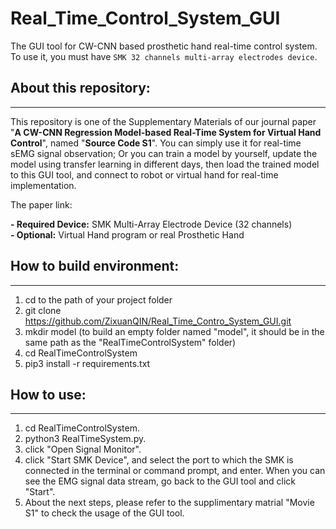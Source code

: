 # Real_Time_Control_System_GUI
The GUI tool for CW-CNN based prosthetic hand real-time control system.   
To use it, you must have `SMK 32 channels multi-array electrodes device`.  

## About this repository:
-------------------------
This repository is one of the Supplementary Materials of our journal paper "**A CW-CNN Regression Model-based Real-Time System for Virtual Hand Control**", named "**Source Code S1**". You can simply use it for real-time sEMG signal observation; Or you can train a model by yourself, update the model using transfer learning in different days, then load the trained model to this GUI tool, and connect to robot or virtual hand for real-time implementation.  

The paper link:  

**- Required Device:** SMK Multi-Array Electrode Device (32 channels)  
**- Optional:** Virtual Hand program or real Prosthetic Hand

## How to build environment:
-------------------------
1. cd to the path of your project folder
2. git clone https://github.com/ZixuanQIN/Real_Time_Contro_System_GUI.git
3. mkdir model (to build an empty folder named "model", it should be in the same path as the "RealTimeControlSystem" folder)
4. cd RealTimeControlSystem
5. pip3 install -r requirements.txt

## How to use:
-------------------------
1. cd RealTimeControlSystem.
2. python3 RealTimeSystem.py.
3. click "Open Signal Monitor".
4. click "Start SMK Device", and select the port to which the SMK is connected in the terminal or command prompt, and enter. When you can see the EMG signal data stream, go back to the GUI tool and click "Start".
5. About the next steps, please refer to the supplimentary matrial "Movie S1" to check the usage of the GUI tool.
